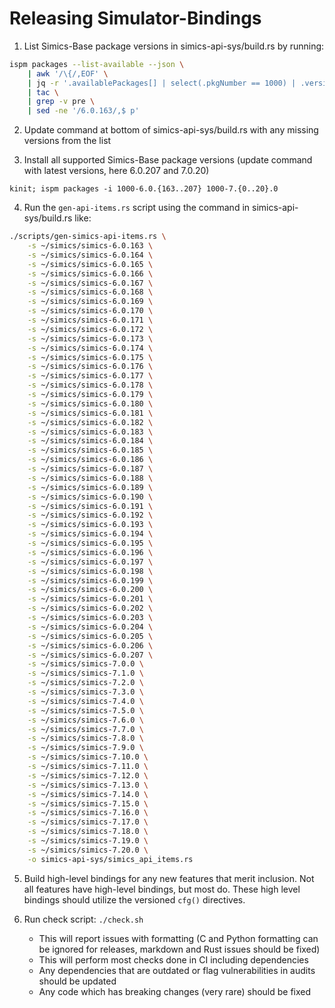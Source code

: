 # Releasing Simulator-Bindings

1. List Simics-Base package versions in simics-api-sys/build.rs by running:

```sh
ispm packages --list-available --json \
    | awk '/\{/,EOF' \
    | jq -r '.availablePackages[] | select(.pkgNumber == 1000) | .version' \
    | tac \
    | grep -v pre \
    | sed -ne '/6.0.163/,$ p'
```

2. Update command at bottom of simics-api-sys/build.rs with any missing
   versions from the list

3. Install all supported Simics-Base package versions (update command with
   latest versions, here 6.0.207 and 7.0.20)

`kinit; ispm packages -i 1000-6.0.{163..207} 1000-7.{0..20}.0`

4. Run the `gen-api-items.rs` script using the command in simics-api-sys/build.rs like:

```sh
./scripts/gen-simics-api-items.rs \
    -s ~/simics/simics-6.0.163 \
    -s ~/simics/simics-6.0.164 \
    -s ~/simics/simics-6.0.165 \
    -s ~/simics/simics-6.0.166 \
    -s ~/simics/simics-6.0.167 \
    -s ~/simics/simics-6.0.168 \
    -s ~/simics/simics-6.0.169 \
    -s ~/simics/simics-6.0.170 \
    -s ~/simics/simics-6.0.171 \
    -s ~/simics/simics-6.0.172 \
    -s ~/simics/simics-6.0.173 \
    -s ~/simics/simics-6.0.174 \
    -s ~/simics/simics-6.0.175 \
    -s ~/simics/simics-6.0.176 \
    -s ~/simics/simics-6.0.177 \
    -s ~/simics/simics-6.0.178 \
    -s ~/simics/simics-6.0.179 \
    -s ~/simics/simics-6.0.180 \
    -s ~/simics/simics-6.0.181 \
    -s ~/simics/simics-6.0.182 \
    -s ~/simics/simics-6.0.183 \
    -s ~/simics/simics-6.0.184 \
    -s ~/simics/simics-6.0.185 \
    -s ~/simics/simics-6.0.186 \
    -s ~/simics/simics-6.0.187 \
    -s ~/simics/simics-6.0.188 \
    -s ~/simics/simics-6.0.189 \
    -s ~/simics/simics-6.0.190 \
    -s ~/simics/simics-6.0.191 \
    -s ~/simics/simics-6.0.192 \
    -s ~/simics/simics-6.0.193 \
    -s ~/simics/simics-6.0.194 \
    -s ~/simics/simics-6.0.195 \
    -s ~/simics/simics-6.0.196 \
    -s ~/simics/simics-6.0.197 \
    -s ~/simics/simics-6.0.198 \
    -s ~/simics/simics-6.0.199 \
    -s ~/simics/simics-6.0.200 \
    -s ~/simics/simics-6.0.201 \
    -s ~/simics/simics-6.0.202 \
    -s ~/simics/simics-6.0.203 \
    -s ~/simics/simics-6.0.204 \
    -s ~/simics/simics-6.0.205 \
    -s ~/simics/simics-6.0.206 \
    -s ~/simics/simics-6.0.207 \
    -s ~/simics/simics-7.0.0 \
    -s ~/simics/simics-7.1.0 \
    -s ~/simics/simics-7.2.0 \
    -s ~/simics/simics-7.3.0 \
    -s ~/simics/simics-7.4.0 \
    -s ~/simics/simics-7.5.0 \
    -s ~/simics/simics-7.6.0 \
    -s ~/simics/simics-7.7.0 \
    -s ~/simics/simics-7.8.0 \
    -s ~/simics/simics-7.9.0 \
    -s ~/simics/simics-7.10.0 \
    -s ~/simics/simics-7.11.0 \
    -s ~/simics/simics-7.12.0 \
    -s ~/simics/simics-7.13.0 \
    -s ~/simics/simics-7.14.0 \
    -s ~/simics/simics-7.15.0 \
    -s ~/simics/simics-7.16.0 \
    -s ~/simics/simics-7.17.0 \
    -s ~/simics/simics-7.18.0 \
    -s ~/simics/simics-7.19.0 \
    -s ~/simics/simics-7.20.0 \
    -o simics-api-sys/simics_api_items.rs
```

5. Build high-level bindings for any new features that merit inclusion. Not all
   features have high-level bindings, but most do. These high level bindings
   should utilize the versioned `cfg()` directives.

7. Run check script: `./check.sh`
    - This will report issues with formatting (C and Python formatting can be ignored
      for releases, markdown and Rust issues should be fixed)
    - This will perform most checks done in CI including dependencies
    - Any dependencies that are outdated or flag vulnerabilities in audits should be
      updated
    - Any code which has breaking changes (very rare) should be fixed
